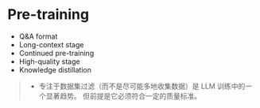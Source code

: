 # Pre-training

* Q&A format
* Long-context stage
* Continued pre-training
* High-quality stage
* Knowledge distillation

> * 专注于数据集过滤（而不是尽可能多地收集数据）是 LLM 训练中的一个显著趋势。
>   但前提是它必须符合一定的质量标准。
